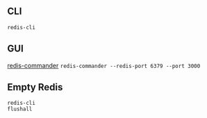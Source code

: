 ## CLI
`redis-cli`

## GUI
[redis-commander](https://www.npmjs.com/package/redis-commander)
`redis-commander --redis-port 6379 --port 3000`

## Empty Redis
```
redis-cli
flushall
```
